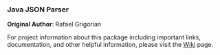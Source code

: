 ### Java JSON Parser
**Original Author**: Rafael Grigorian

For project information about this package including important links, documentation, and other helpful information, please visit the [Wiki](https://github.com/rdogg312/Java-JSON-Parser/wiki/) page.

